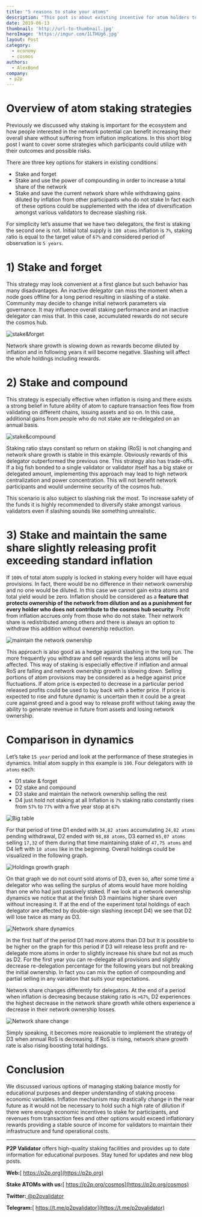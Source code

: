```yaml
---
title: "5 reasons to stake your atoms"
description: "This post is about existing incentive for atom holders to participate in staking"
date: 2019-06-13
thumbnail: 'http://url-to-thumbnail.jpg'
heroImage: 'https://imgur.com/1LTHUg6.jpg'
layout: Post
category:
  - economy
  - cosmos
authors:
  - AlexBond
company:
 - p2p
---
```

# Overview of atom staking strategies

Previously we discussed why staking is important for the ecosystem and how people interested in the network potential can benefit increasing their overall share without suffering from inflation implications. In this short blog post I want to cover some strategies which participants could utilize with their outcomes and possible risks.

There are three key options for stakers in existing conditions:
* Stake and forget
* Stake and use the power of compounding in order to increase a total share of the network
* Stake and save the current network share while withdrawing gains diluted by inflation from other participants who do not stake
In fact each of these options could be supplemented with the idea of diversification amongst various validators to decrease slashing risk.

For simplicity let’s assume that we have two delegators, the first is staking the second one is not. Initial total supply is `100 atoms` inflation is `7%`, staking ratio is equal to the target value of `67%` and considered period of observation is `5 years`. 

# 1) Stake and forget

This strategy may look convenient at a first glance but such behavior has many disadvantages. An inactive delegator can miss the moment when a node goes offline for a long period resulting in slashing of a stake. Community may decide to change initial network parameters via governance. It may influence overall staking performance and an inactive delegator can miss that. In this case, accumulated rewards do not secure the cosmos hub.

![stake&forget](https://imgur.com/0uR6CYS.jpg)

Network share growth is slowing down as rewards become diluted by inflation and in following years it will become negative. Slashing will affect the whole holdings including rewards. 

# 2) Stake and compound

This strategy is especially effective when inflation is rising and there exists a strong belief in future ability of atom to capture transaction fees flow from validating on different chains, issuing assets and so on. In this case, additional gains from people who do not stake are re-delegated on an annual basis.

![stake&compound](https://imgur.com/cJxdAUG.jpg)

Staking ratio stays constant so return on staking (RoS) is not changing and network share growth is stable in this example. Obviously rewards of this delegator outperformed the previous one. This strategy also has trade-offs. If a big fish bonded to a single validator or validator itself has a big stake or delegated amount, implementing this approach may lead to high network centralization and power concentration. This will not benefit network participants and would undermine security of the cosmos hub. 

This scenario is also subject to slashing risk the most. To increase safety of the funds it is highly recommended to diversify stake amongst various validators even if slashing sounds like something unrealistic.

# 3) Stake and maintain the same share slightly releasing profit exceeding standard inflation

If `100%` of total atom supply is locked in staking every holder will have equal provisions. In fact, there would be no difference in their network ownership and no one would be diluted. In this case we cannot gain extra atoms and total yield would be zero. Inflation should be considered as a **feature that protects ownership of the network from dilution and as a punishment for every holder who does not contribute to the cosmos hub security**. Profit from inflation accrues only from those who do not stake. Their network share is redistributed among others and there is always an option to withdraw this addition without ownership reduction.

![maintain the network ownership](https://imgur.com/tz2eLNj.jpg)

This approach is also good as a hedge against slashing in the long run. The more frequently you withdraw and sell rewards the less atoms will be affected. This way of staking is especially effective if inflation and annual RoS are falling and network ownership growth is slowing down. Selling portions of atom provisions may be considered as a hedge against price fluctuations. If atom price is expected to decrease in a particular period released profits could be used to buy back with a better price. If price is expected to rise and future dynamic is uncertain then it could be a great cure against greed and a good way to release profit without taking away the ability to generate revenue in future from assets and losing network ownership.

# Comparison in dynamics

Let’s take `15 year` period and look at the performance of these strategies in dynamics. Initial atom supply in this example is `100`. Four delegators with `10 atoms` each:
* D1 stake & forget
* D2 stake and compound
* D3 stake and maintain the network ownership selling the rest
* D4 just hold not staking at all
Inflation is `7%` staking ratio constantly rises from `57%` to `77%` with a five year stop at `67%`

![Big table](https://imgur.com/1ABULcA.jpg)

For that period of time D1 ended with `34,82 atoms` accumulating `24,82 atoms` pending withdrawal, D2 ended with `98,88 atoms`, D3 earned `65,07 atoms` selling `17,32` of them during that time maintaining stake of `47,75 atoms` and D4 left with `10 atoms` like in the beginning. Overall holdings could be visualized in the following graph.

![Holdings growth graph](https://imgur.com/uzjSpIU.jpg)

On that graph we do not count sold atoms of D3, even so, after some time a delegator who was selling the surplus of atoms would have more holding than one who had just passively staked. If we look at a network ownership dynamics we notice that at the finish D3 maintains higher share even without increasing it. If at the end of the experiment total holdings of each delegator are affected by double-sign slashing (except D4) we see that D2 will lose twice as many as D3. 

![Network share dynamics](https://imgur.com/ZLqfCWl.jpg)

In the first half of the period D1 had more atoms than D3 but It is possible to be higher on the graph for this period if D3 will release less profit and re-delegate more atoms in order to slightly increase his share but not as much as D2. For the first year you can re-delegate all provisions and slightly decrease re-delegation percentage for the following years but not breaking the initial ownership. In fact you can mix the option of compounding and partial selling in any variation that suits your expectations.

Network share changes differently for delegators. At the end of a period when inflation is decreasing because staking ratio is `>67%`, D2 experiences the highest decrease in the network share growth while others experience a decrease in their network ownership losses. 

![Network share change](https://imgur.com/ibuGr59.jpg)

Simply speaking, it becomes more reasonable to implement the strategy of D3 when annual RoS is decreasing. If RoS is rising, network share growth rate is also rising boosting total holdings.

# Conclusion

We discussed various options of managing staking balance mostly for educational purposes and deeper understanding of staking process economic variables. Inflation mechanism may drastically change in the near future as it would not be necessary to hold such a high rate of dilution if there were enough economic incentives to stake for participants, and revenues from transaction fees and other options would exceed inflationary rewards providing a stable source of income for validators to maintain their infrastructure and fund operational costs.

---

**P2P Validator** offers high-quality staking facilities and provides up to date information for educational purposes. Stay tuned for updates and new blog posts.

**Web:**[ https://p2p.org](https://p2p.org)

**Stake ATOMs with us:**[ https://p2p.org/cosmos](https://p2p.org/cosmos)

**Twitter:**[ @p2pvalidator](https://twitter.com/p2pvalidator)

**Telegram:**[ https://t.me/p2pvalidator](https://t.me/p2pvalidator)
